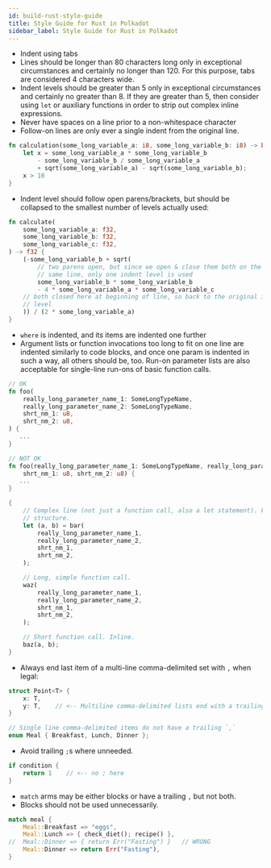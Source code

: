 ```yaml
---
id: build-rust-style-guide
title: Style Guide for Rust in Polkadot
sidebar_label: Style Guide for Rust in Polkadot
---
```


- Indent using tabs
- Lines should be longer than 80 characters long only in exceptional circumstances and certainly no longer than 120. For this purpose, tabs are considered 4 characters wide.
- Indent levels should be greater than 5 only in exceptional circumstances and certainly no greater than 8. If they are greater than 5, then consider using `let` or auxiliary functions in order to strip out complex inline expressions.
- Never have spaces on a line prior to a non-whitespace character
- Follow-on lines are only ever a single indent from the original line.

```rust
fn calculation(some_long_variable_a: i8, some_long_variable_b: i8) -> bool {
    let x = some_long_variable_a * some_long_variable_b
        - some_long_variable_b / some_long_variable_a
        + sqrt(some_long_variable_a) - sqrt(some_long_variable_b);
    x > 10
}
```

- Indent level should follow open parens/brackets, but should be collapsed to the smallest number of levels actually used:

```rust
fn calculate(
    some_long_variable_a: f32,
    some_long_variable_b: f32,
    some_long_variable_c: f32,
) -> f32 {
    (-some_long_variable_b + sqrt(
        // two parens open, but since we open & close them both on the
        // same line, only one indent level is used
        some_long_variable_b * some_long_variable_b
        - 4 * some_long_variable_a * some_long_variable_c
    // both closed here at beginning of line, so back to the original indent
    // level
    )) / (2 * some_long_variable_a)
}
```

- `where` is indented, and its items are indented one further
- Argument lists or function invocations too long to fit on one line are indented similarly to code blocks, and once one param is indented in such a way, all others should be, too. Run-on parameter lists are also acceptable for single-line run-ons of basic function calls.

```rust
// OK
fn foo(
    really_long_parameter_name_1: SomeLongTypeName,
    really_long_parameter_name_2: SomeLongTypeName,
    shrt_nm_1: u8,
    shrt_nm_2: u8,
) {
   ...
}

// NOT OK
fn foo(really_long_parameter_name_1: SomeLongTypeName, really_long_parameter_name_2: SomeLongTypeName,
    shrt_nm_1: u8, shrt_nm_2: u8) {
   ...
}

```

```rust
{
    // Complex line (not just a function call, also a let statement). Full
    // structure.
    let (a, b) = bar(
        really_long_parameter_name_1,
        really_long_parameter_name_2,
        shrt_nm_1,
        shrt_nm_2,
    );

    // Long, simple function call.
    waz(
        really_long_parameter_name_1,
        really_long_parameter_name_2,
        shrt_nm_1,
        shrt_nm_2,
    );

    // Short function call. Inline.
    baz(a, b);
}
```

- Always end last item of a multi-line comma-delimited set with `,` when legal:

```rust
struct Point<T> {
    x: T,
    y: T,    // <-- Multiline comma-delimited lists end with a trailing ,
}

// Single line comma-delimited items do not have a trailing `,`
enum Meal { Breakfast, Lunch, Dinner };
```

- Avoid trailing `;`s where unneeded.

```rust
if condition {
    return 1    // <-- no ; here
}
```

- `match` arms may be either blocks or have a trailing `,` but not both.
- Blocks should not be used unnecessarily.

```rust
match meal {
    Meal::Breakfast => "eggs",
    Meal::Lunch => { check_diet(); recipe() },
//  Meal::Dinner => { return Err("Fasting") }   // WRONG
    Meal::Dinner => return Err("Fasting"),
}
```